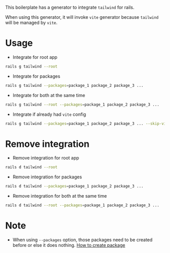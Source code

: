 This boilerplate has a generator to integrate `tailwind` for rails.

When using this generator, it will invoke `vite` generator because `tailwind` will be managed by `vite`.

# Usage

- Integrate for root app

```sh
rails g tailwind --root
```

- Integrate for packages

```sh
rails g tailwind --packages=package_1 package_2 package_3 ...
```

- Integrate for both at the same time

```sh
rails g tailwind --root --packages=package_1 package_2 package_3 ...
```

- Integrate if already had `vite` config

```sh
rails g tailwind --packages=package_1 package_2 package_3 ... --skip-vite
```

# Remove integration

- Remove integration for root app

```sh
rails d tailwind --root
```

- Remove integration for packages

```sh
rails d tailwind --packages=package_1 package_2 package_3 ...
```

- Remove integration for both at the same time

```sh
rails d tailwind --root --packages=package_1 package_2 package_3 ...
```

# Note

- When using `--packages` option, those packages need to be created before or else it does nothing. [How to create package](package.md)
